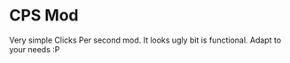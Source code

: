 # CPS Mod
Very simple Clicks Per second mod. It looks ugly bit is functional. Adapt to your needs :P